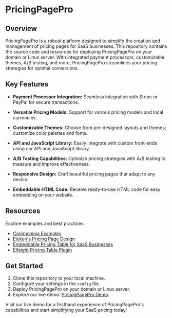 # PricingPagePro

## Overview

PricingPagePro is a robust platform designed to simplify the creation and management of pricing pages for SaaS businesses. This repository contains the source code and resources for deploying PricingPagePro on your domain or Linux server. With integrated payment processors, customizable themes, A/B testing, and more, PricingPagePro streamlines your pricing strategies for optimal conversions.

## Key Features

- **Payment Processor Integration:** Seamless integration with Stripe or PayPal for secure transactions.
  
- **Versatile Pricing Models:** Support for various pricing models and local currencies.
  
- **Customizable Themes:** Choose from pre-designed layouts and themes; customize color palettes and fonts.
  
- **API and JavaScript Library:** Easily integrate with custom front-ends using our API and JavaScript library.
  
- **A/B Testing Capabilities:** Optimize pricing strategies with A/B testing to measure and improve effectiveness.
  
- **Responsive Design:** Craft beautiful pricing pages that adapt to any device.
  
- **Embeddable HTML Code:** Receive ready-to-use HTML code for easy embedding on your website.

## Resources

Explore examples and best practices:
- [Commoninja Examples](https://www.commoninja.com/pricing)
- [Eleken's Pricing Page Design](https://www.eleken.co/blog-posts/saas-pricing-page-design-8-best-practices-with-examples)
- [Embeddable Pricing Table for SaaS Businesses](https://blog.launchese.com/embeddable-pricing-table-for-saas-businesses/)
- [Elfsight Pricing Table Plugin](https://elfsight.com/pricing-table-plugin/)

## Get Started

1. Clone this repository to your local machine.
2. Configure your settings in the `config` file.
3. Deploy PricingPagePro on your domain or Linux server.
4. Explore our live demo: [PricingPagePro Demo](#).

Visit our live demo for a firsthand experience of PricingPagePro's capabilities and start simplifying your SaaS pricing today!
